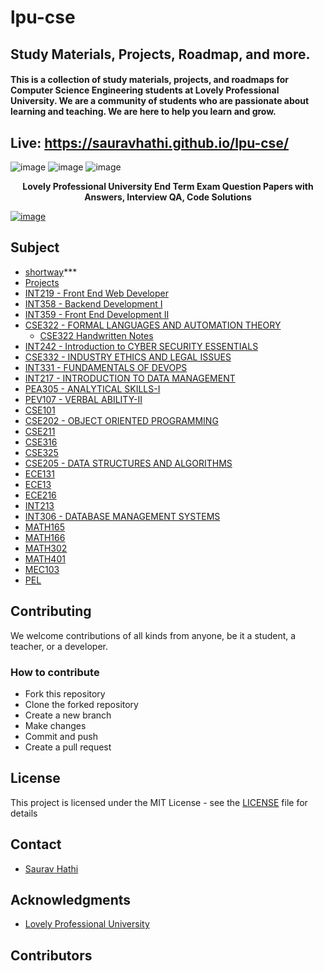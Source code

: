 # lpu-cse

## Study Materials, Projects, Roadmap, and more.

#### This is a collection of study materials, projects, and roadmaps for Computer Science Engineering students at Lovely Professional University. We are a community of students who are passionate about learning and teaching. We are here to help you learn and grow.

## Live: https://sauravhathi.github.io/lpu-cse/

![image](https://user-images.githubusercontent.com/61316762/197244109-e7420479-47d4-4c40-8334-4654ae57c9f8.png)
![image](https://user-images.githubusercontent.com/61316762/197244127-959bb9a9-3496-499c-9c61-9ec6f249c298.png)
![image](https://user-images.githubusercontent.com/61316762/197244138-1fe20728-48dd-4c40-932e-35966ee25fa6.png)
 
**<p align="center">Lovely Professional University End Term Exam Question Papers with Answers, Interview QA, Code Solutions</p>**
<a href="https://sauravhathi.github.io/lpu-cse/">
![image](https://user-images.githubusercontent.com/61316762/170181414-91c80c68-0154-48ec-8fb5-b7d7de42d7a7.png)

</a>

## Subject
- [shortway](https://github.com/sauravhathi/lpu-cse/tree/master/shortway)***
- [Projects](https://sauravhathi.github.io/lpu-cse/)
- [INT219 - Front End Web Developer](https://github.com/sauravhathi/lpu-cse/tree/master/Subjects/INT219%20-%20Front%20End%20Web%20Developer)
- [INT358 - Backend Development I](https://github.com/sauravhathi/lpu-cse/tree/master/Subjects/INT358%20-%20Backend%20Development%20I)
- [INT359 - Front End Development II](https://github.com/sauravhathi/lpu-cse/tree/master/Subjects/INT359%20-%20Front%20End%20Development%20II)
- [CSE322 - FORMAL LANGUAGES AND AUTOMATION THEORY](https://github.com/sauravhathi/lpu-cse/tree/master/Subjects/CSE322%20-%20FORMAL%20LANGUAGES%20AND%20AUTOMATION%20THEORY)
  - [CSE322 Handwritten Notes](https://github.com/sauravhathi/lpu-cse/tree/master/Subjects/CSE322%20-%20FORMAL%20LANGUAGES%20AND%20AUTOMATION%20THEORY/Handwritten%20Notes)
- [INT242 - Introduction to CYBER SECURITY ESSENTIALS](https://github.com/sauravhathi/lpu-cse/tree/master/Subjects/INT242%20-%20Introduction%20to%20CYBER%20SECURITY%20ESSENTIALS)
- [CSE332 - INDUSTRY ETHICS AND LEGAL ISSUES](https://github.com/sauravhathi/lpu-cse/tree/master/Subjects/CSE332%20-%20INDUSTRY%20ETHICS%20AND%20LEGAL%20ISSUES)
- [INT331 - FUNDAMENTALS OF DEVOPS](https://github.com/sauravhathi/lpu-cse/tree/master/Subjects/INT331%20-%20FUNDAMENTALS%20OF%20DEVOPS)
- [INT217 - INTRODUCTION TO DATA MANAGEMENT](https://github.com/sauravhathi/lpu-cse/tree/master/Subjects/INT217%20-%20INTRODUCTION%20TO%20DATA%20MANAGEMENT)
- [PEA305 - ANALYTICAL SKILLS-I](https://github.com/sauravhathi/lpu-cse/tree/master/Subjects/PEA305%20-%20ANALYTICAL%20SKILLS-I)
- [PEV107 - VERBAL ABILITY-II](https://github.com/sauravhathi/lpu-cse/tree/master/Subjects/PEV107%20-%20VERBAL%20ABILITY-II)
- [CSE101](https://github.com/sauravhathi/lpu-cse/tree/master/Subjects/cse101)
- [CSE202 - OBJECT ORIENTED PROGRAMMING](https://github.com/sauravhathi/lpu-cse/tree/master/Subjects/CSE202%20-%20OBJECT%20ORIENTED%20PROGRAMMING)
- [CSE211](https://github.com/sauravhathi/lpu-cse/tree/master/Subjects/cse211)
- [CSE316](https://github.com/sauravhathi/lpu-cse/tree/master/Subjects/cse316)
- [CSE325](https://github.com/sauravhathi/lpu-cse/tree/master/Subjects/cse325)
- [CSE205 - DATA STRUCTURES AND ALGORITHMS](https://github.com/sauravhathi/lpu-cse/tree/master/Subjects/CSE205%20-%20DATA%20STRUCTURES%20AND%20ALGORITHMS)
- [ECE131](https://github.com/sauravhathi/lpu-cse/tree/master/Subjects/ece131)
- [ECE13](https://github.com/sauravhathi/lpu-cse/tree/master/Subjects/ece213)
- [ECE216](https://github.com/sauravhathi/lpu-cse/tree/master/Subjects/ece216)
- [INT213](https://github.com/sauravhathi/lpu-cse/tree/master/Subjects/int213)
- [INT306 - DATABASE MANAGEMENT SYSTEMS](https://github.com/sauravhathi/lpu-cse/tree/master/Subjects/INT306%20-%20DATABASE%20MANAGEMENT%20SYSTEMS)
- [MATH165](https://github.com/sauravhathi/lpu-cse/tree/master/Subjects/math165)
- [MATH166](https://github.com/sauravhathi/lpu-cse/tree/master/Subjects/math166)
- [MATH302](https://github.com/sauravhathi/lpu-cse/tree/master/Subjects/math302)
- [MATH401](https://github.com/sauravhathi/lpu-cse/tree/master/Subjects/math401)
- [MEC103](https://github.com/sauravhathi/lpu-cse/tree/master/Subjects/mec103)
- [PEL](https://github.com/sauravhathi/lpu-cse/blob/master/Subjects/pel%20mcq.docx)

## Contributing

We welcome contributions of all kinds from anyone, be it a student, a teacher, or a developer.

### How to contribute

- Fork this repository
- Clone the forked repository
- Create a new branch
- Make changes
- Commit and push
- Create a pull request

## License

This project is licensed under the MIT License - see the [LICENSE](https://github.com/sauravhathi/lpu-cse/blob/master/LICENSE) file for details

## Contact

- [Saurav Hathi](https://github.com/sauravhathi)

## Acknowledgments

- [Lovely Professional University](https://www.lpu.in/)

## Contributors
